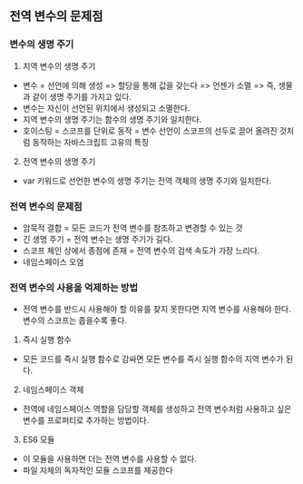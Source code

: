 ## 전역 변수의 문제점

### 변수의 생명 주기

1. 지역 변수의 생명 주기

- 변수 = 선언에 의해 생성 => 할당을 통해 값을 갖는다 => 언젠가 소멸 => 즉, 생물과 같이 생명 주기를 가지고 있다.
- 변수는 자신이 선언된 위치에서 생성되고 소멸한다.
- 지역 변수의 생명 주기는 함수의 생명 주기와 일치한다.
- 호이스팅 = 스코프를 단위로 동작 = 변수 선언이 스코프의 선두로 끌어 올려진 것처럼 동작하는 자바스크립트 고유의 특징

2. 전역 변수의 생명 주기

- var 키워드로 선언한 변수의 생명 주기는 전역 객체의 생명 주기와 일치한다.

### 전역 변수의 문제점

- 암묵적 결합 = 모든 코드가 전역 변수를 참조하고 변경할 수 있는 것
- 긴 생명 주기 = 전역 변수는 생명 주기가 길다.
- 스코프 체인 상에서 종점에 존재 = 전역 변수의 검색 속도가 가장 느리다.
- 네임스페이스 오염

### 전역 변수의 사용을 억제하는 방법

- 전역 변수를 반드시 사용해야 할 이유를 찾지 못한다면 지역 변수를 사용해야 한다. 변수의 스코프는 좁을수록 좋다.

1. 즉시 실행 함수

- 모든 코드를 즉시 실행 함수로 감싸면 모든 변수를 즉시 실행 함수의 지역 변수가 된다.

2. 네임스페이스 객체

- 전역에 네임스페이스 역할을 담당할 객체를 생성하고 전역 변수처럼 사용하고 싶은 변수를 프로퍼티로 추가하는 방법이다.

3. ES6 모듈

- 이 모듈을 사용하면 더는 전역 변수를 사용할 수 없다.
- 파일 자체의 독자적인 모듈 스코프를 제공한다
